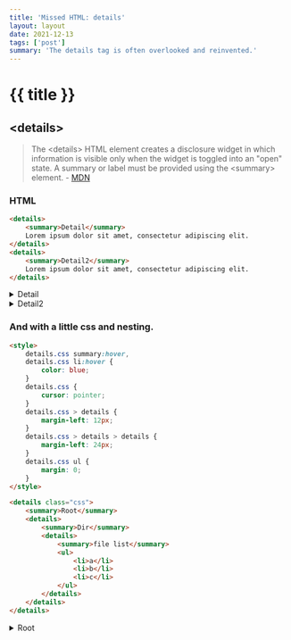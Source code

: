 ```yaml
---
title: 'Missed HTML: details'
layout: layout
date: 2021-12-13
tags: ['post']
summary: 'The details tag is often overlooked and reinvented.'
---
```


# {{ title }}

## &lt;details&gt;

> The &lt;details&gt; HTML element creates a disclosure widget in which information is visible only when the widget is toggled into an "open" state. A summary or label must be provided using the &lt;summary&gt; element. - [MDN](https://developer.mozilla.org/en-US/docs/Web/HTML/Element/details)

### HTML

```html
<details>
    <summary>Detail</summary>
    Lorem ipsum dolor sit amet, consectetur adipiscing elit.
</details>
<details>
    <summary>Detail2</summary>
    Lorem ipsum dolor sit amet, consectetur adipiscing elit.
</details>
```

<div class="ui segment">
<details>
    <summary>Detail</summary>
    Lorem ipsum dolor sit amet, consectetur adipiscing elit.
</details>
<details>
    <summary>Detail2</summary>
    Lorem ipsum dolor sit amet, consectetur adipiscing elit.
</details>
</div>

### And with a little css and nesting.

```html
<style>
    details.css summary:hover,
    details.css li:hover {
        color: blue;
    }
    details.css {
        cursor: pointer;
    }
    details.css > details {
        margin-left: 12px;
    }
    details.css > details > details {
        margin-left: 24px;
    }
    details.css ul {
        margin: 0;
    }
</style>

<details class="css">
    <summary>Root</summary>
    <details>
        <summary>Dir</summary>
        <details>
            <summary>file list</summary>
            <ul>
                <li>a</li>
                <li>b</li>
                <li>c</li>
            </ul>
        </details>
    </details>
</details>
```

<style>
	details.css summary:hover, details.css li:hover {
		color: blue;
	}
	details.css { 
		cursor: pointer;
	}
	details.css > details {
		margin-left: 12px;
	}
	details.css > details > details {
		margin-left: 24px;
	}
	details.css ul {
		margin: 0;
	}
</style>
<div class="ui segment">
	<details class="css">
		<summary>Root</summary>
		<details>
			<summary>Dir</summary>
			<details>
			<summary>file list</summary>
			<ul>
				<li>a</li>
				<li>b</li>
				<li>c</li>
			</ul>
		</details>
		</details>
	</details>
</div>

